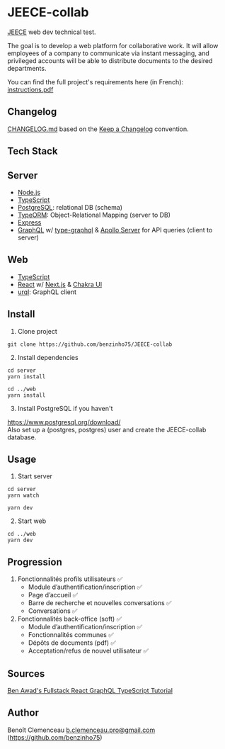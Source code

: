 # JEECE-collab

[JEECE](https://www.jeece.fr/) web dev technical test.

The goal is to develop a web platform for collaborative work. It will allow employees of a company to communicate via instant messaging, and privileged accounts will be able to distribute documents to the desired departments.

You can find the full project's requirements here (in French): [instructions.pdf](instructions.pdf)

## Changelog

[CHANGELOG.md](CHANGELOG.md) based on the [Keep a Changelog](https://keepachangelog.com/en/1.0.0/) convention.

## Tech Stack

## Server

- [Node.js](https://nodejs.org)
- [TypeScript](https://www.typescriptlang.org/)
- [PostgreSQL](https://www.postgresql.org/): relational DB (schema)
- [TypeORM](https://typeorm.io/): Object-Relational Mapping (server to DB)
- [Express](https://expressjs.com/)
- [GraphQL](https://graphql.org/) w/ [type-graphql](https://typegraphql.com) & [Apollo Server](https://www.apollographql.com/docs/apollo-server) for API queries (client to server)

## Web

- [TypeScript](https://www.typescriptlang.org/)
- [React](https://reactjs.org/) w/ [Next.js](https://nextjs.org/) & [Chakra UI](https://chakra-ui.com/)
- [urql](https://formidable.com/open-source/urql/): GraphQL client

## Install

1. Clone project

```
git clone https://github.com/benzinho75/JEECE-collab
```

2. Install dependencies

```
cd server
yarn install

cd ../web
yarn install
```

3. Install PostgreSQL if you haven't

https://www.postgresql.org/download/<br>
Also set up a (postgres, postgres) user and create the JEECE-collab database.

## Usage

1. Start server

```
cd server
yarn watch
```
```
yarn dev
```

2. Start web

```
cd ../web
yarn dev
```

## Progression

1. Fonctionnalités profils utilisateurs :white_check_mark:
   - Module d’authentification/inscription :white_check_mark:
   - Page d’accueil :white_check_mark:
   - Barre de recherche et nouvelles conversations :white_check_mark:
   - Conversations :white_check_mark:
2. Fonctionnalités back-office (soft) :white_check_mark:
   - Module d’authentification/inscription :white_check_mark:
   - Fonctionnalités communes :white_check_mark:
   - Dépôts de documents (pdf) :white_check_mark:
   - Acceptation/refus de nouvel utilisateur :white_check_mark:

## Sources

[Ben Awad's Fullstack React GraphQL TypeScript Tutorial](https://www.youtube.com/watch?v=I6ypD7qv3Z8)

## Author

Benoît Clemenceau <b.clemenceau.pro@gmail.com> (https://github.com/benzinho75)
